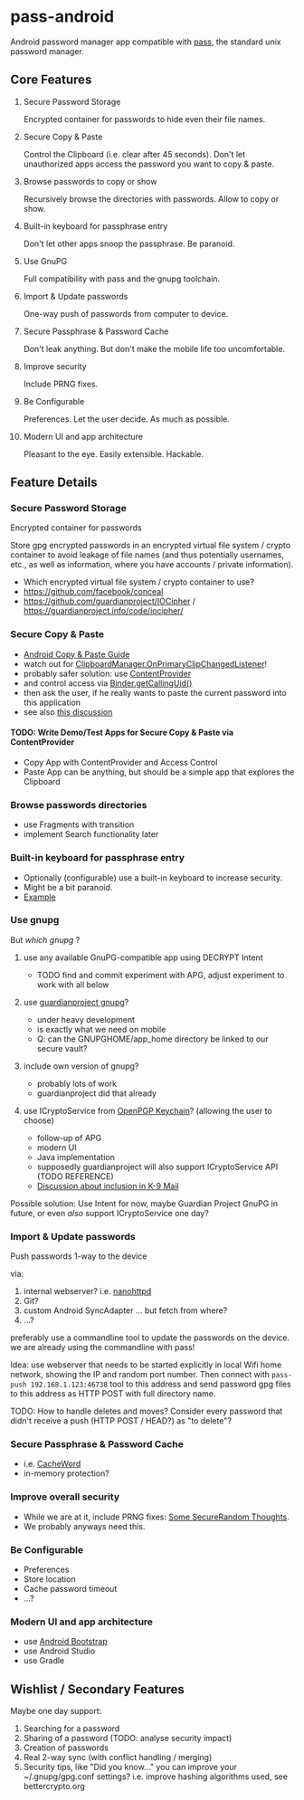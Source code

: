 pass-android
============

Android password manager app compatible with [pass](http://www.zx2c4.com/projects/password-store/), the standard unix password manager.

Core Features
-------------

1. Secure Password Storage

    Encrypted container for passwords to hide even their file names.

1. Secure Copy & Paste

    Control the Clipboard (i.e. clear after 45 seconds). Don't let unauthorized apps access the password you want to copy & paste.

1. Browse passwords to copy or show

    Recursively browse the directories with passwords. Allow to copy or show.

1. Built-in keyboard for passphrase entry

    Don't let other apps snoop the passphrase. Be paranoid.

1. Use GnuPG

    Full compatibility with pass and the gnupg toolchain.

1. Import & Update passwords

    One-way push of passwords from computer to device.

1. Secure Passphrase & Password Cache

    Don't leak anything. But don't make the mobile life too uncomfortable.

1. Improve security

    Include PRNG fixes.

1. Be Configurable

    Preferences. Let the user decide. As much as possible.

1. Modern UI and app architecture

    Pleasant to the eye. Easily extensible. Hackable.



Feature Details
---------------

### Secure Password Storage

Encrypted container for passwords

Store gpg encrypted passwords in an encrypted virtual file system / crypto container to avoid leakage of file names (and thus potentially usernames, etc., as well as information, where you have accounts / private information).

* Which encrypted virtual file system / crypto container to use?
 * https://github.com/facebook/conceal
 * https://github.com/guardianproject/IOCipher / https://guardianproject.info/code/iocipher/


### Secure Copy & Paste

* [Android Copy & Paste Guide](http://developer.android.com/guide/topics/text/copy-paste.html)
* watch out for [ClipboardManager.OnPrimaryClipChangedListener](http://developer.android.com/reference/android/content/ClipboardManager.OnPrimaryClipChangedListener.html)!
* probably safer solution: use [ContentProvider](http://developer.android.com/guide/topics/text/copy-paste.html#Provider)
* and control access via [Binder.getCallingUid()](http://developer.android.com/reference/android/os/Binder.html#getCallingUid%28%29)
* then ask the user, if he really wants to paste the current password into this application
* see also [this discussion](https://groups.google.com/forum/.!topic/android-security-discuss/gl9pxKjH6yE)

#### TODO: Write Demo/Test Apps for Secure Copy & Paste via ContentProvider
* Copy App with ContentProvider and Access Control
* Paste App can be anything, but should be a simple app that explores the Clipboard

### Browse passwords directories

* use Fragments with transition
* implement Search functionality later

### Built-in keyboard for passphrase entry

* Optionally (configurable) use a built-in keyboard to increase security.
* Might be a bit paranoid.
* [Example](https://code.google.com/p/android-keyboard-demo/source/browse/trunk/src/foo/bar/DemoActivity.java)

### Use gnupg

But *which gnupg* ?

1. use any available GnuPG-compatible app using DECRYPT Intent

    * TODO find and commit experiment with APG, adjust experiment to work with all below

1. use [guardianproject gnupg](https://github.com/guardianproject/gnupg-for-android)?

    * under heavy development
    * is exactly what we need on mobile
    * Q: can the GNUPGHOME/app_home directory be linked to our secure vault?

1. include own version of gnupg?

    * probably lots of work
    * guardianproject did that already

1. use ICryptoService from [OpenPGP Keychain](https://github.com/openpgp-keychain/openpgp-keychain/)? (allowing the user to choose)

    * follow-up of APG
    * modern UI
    * Java implementation
    * supposedly guardianproject will also support ICryptoService API (TODO REFERENCE)
    * [Discussion about inclusion in K-9 Mail](https://groups.google.com/forum/?fromgroups=.!topic/k-9-dev/0KwkFfuIY_Q)


Possible solution: Use Intent for now, maybe Guardian Project GnuPG in future, or even _also_ support ICryptoService one day?


### Import & Update passwords

Push passwords 1-way to the device

via:

1. internal webserver? i.e. [nanohttpd](https://github.com/guardianproject/nanohttpd)
1. Git?
1. custom Android SyncAdapter ... but fetch from where?
1. ...?

preferably use a commandline tool to update the passwords on the device. we are already using the commandline with pass!

Idea: use webserver that needs to be started explicitly in local Wifi home network, showing the IP and random port number. Then connect with `pass-push 192.168.1.123:46738` tool to this address and send password gpg files to this address as HTTP POST with full directory name.

TODO: How to handle deletes and moves? Consider every password that didn't receive a push (HTTP POST / HEAD?) as "to delete"?

### Secure Passphrase & Password Cache

* i.e. [CacheWord](https://github.com/guardianproject/cacheword)
* in-memory protection?

### Improve overall security

* While we are at it, include PRNG fixes: [Some SecureRandom Thoughts](http://android-developers.blogspot.de/2013/08/some-securerandom-thoughts.html).
* We probably anyways need this.

### Be Configurable

* Preferences
 * Store location
 * Cache password timeout
 * ...?

### Modern UI and app architecture

* use [Android Bootstrap](http://www.androidbootstrap.com/)
* use Android Studio
* use Gradle


Wishlist / Secondary Features
-----------------------------

Maybe one day support:

1. Searching for a password
1. Sharing of a password (TODO: analyse security impact)
1. Creation of passwords
1. Real 2-way sync (with conflict handling / merging)
1. Security tips, like "Did you know..." you can improve your ~/.gnupg/gpg.conf settings? i.e. improve hashing algorithms used, see bettercrypto.org

